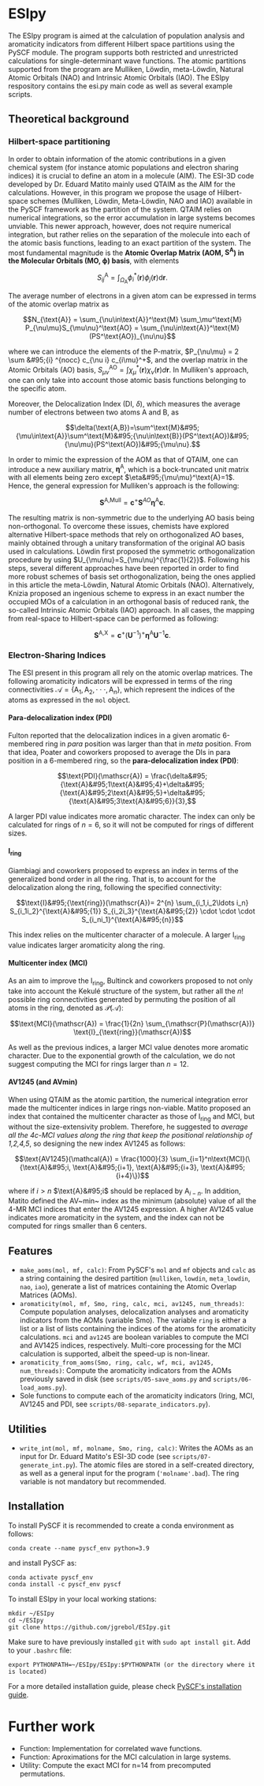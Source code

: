# ESIpy
The ESIpy program is aimed at the calculation of population analysis and aromaticity indicators from different Hilbert space partitions using the PySCF module. The program supports both restricted and unrestricted calculations for single-determinant wave functions. The atomic partitions supported from the program are Mulliken, Löwdin, meta-Löwdin, Natural Atomic Orbitals (NAO) and Intrinsic Atomic Orbitals (IAO). The ESIpy respository contains the esi.py main code as well as several example scripts. 

## Theoretical background

### Hilbert-space partitioning

In order to obtain information of the atomic contributions in a given chemical system (for instance atomic populations and electron sharing indices) it is crucial to define an atom in a molecule (AIM). The ESI-3D code developed by Dr. Eduard Matito mainly used QTAIM as the AIM for the calculations. However, in this program we propose the usage of Hilbert-space schemes (Mulliken, Löwdin, Meta-Löwdin, NAO and IAO) available in the PySCF framework as the partition of the system. QTAIM relies on numerical integrations, so the error accumulation in large systems becomes unviable. This newer approach, however,  does not require numerical integration, but rather relies on the separation of the molecule into each of the atomic basis functions, leading to an exact partition of the system. The most fundamental magnitude is the **Atomic Overlap Matrix (AOM, $\boldsymbol{S}^{\text{A}}$) in the Molecular Orbitals (MO, $\boldsymbol{\phi}$) basis**, with elements

$$S_{ij}^\text{A}=\int_{\Omega_\text{A}}\phi_i^*(\textbf{r})\phi_j(\textbf{r})\text{d}\textbf{r}.$$

The average number of electrons in a given atom can be expressed in terms of the atomic overlap matrix as

$$N_{\text{A}} = \sum_{\nu\in\text{A}}^\text{M} \sum_\mu^\text{M} P_{\nu\mu}S_{\mu\nu}^\text{AO} = \sum_{\nu\in\text{A}}^\text{M} (PS^\text{AO})_{\nu\nu}$$

where we can introduce the elements of the P-matrix, $P_{\nu\mu} = 2 \sum &#95;{i} ^{nocc} c_{\nu i} c_{i\mu}^+$, and the overlap matrix in the Atomic Orbitals (AO) basis, $S_{\mu\nu}^\text{AO}=\int\chi_\mu^{*}(\textbf{r}){\chi_\nu}(\textbf{r})d\textbf{r}$. In Mulliken's approach, one can only take into account those atomic basis functions belonging to the specific atom.

Moreover, the Delocalization Index (DI, $\delta$), which measures the average number of electrons between two atoms A and B, as

$$\delta(\text{A,B})=\sum^\text{M}&#95;{\mu\in\text{A}}\sum^\text{M}&#95;{\nu\in\text{B}}(PS^\text{AO})&#95;{\nu\mu}(PS^\text{AO})&#95;{\mu\nu}.$$

In order to mimic the expression of the AOM as that of QTAIM, one can introduce a new auxiliary matrix, $\boldsymbol{\eta}^{\text{A}}$, which is a bock-truncated unit matrix with all elements being zero except $\eta&#95;{\mu\mu}^\text{A}=1$. Hence, the general expression for Mulliken's approach is the following:

$$\boldsymbol{S}^\text{A,Mull}=\boldsymbol{c}^{+}\boldsymbol{S}^{AO}\boldsymbol{\eta}^\text{A}\boldsymbol{c}.$$

The resulting matrix is non-symmetric due to the underlying AO basis being non-orthogonal. To overcome these issues, chemists have explored alternative Hilbert-space methods that rely on orthogonalized AO bases, mainly obtained through a unitary transformation of the original AO basis used in calculations. Löwdin first proposed the symmetric orthogonalization procedure by using $U_{\mu\nu}=S_{\mu\nu}^{\frac{1}{2}}$. Following his steps, several different approaches have been reported in order to find more robust schemes of basis set orthogonalization, being the ones applied in this article the meta-Löwdin, Natural Atomic Orbitals (NAO). Alternatively, Knizia proposed an ingenious scheme to express in an exact number the occupied MOs of a calculation in an orthogonal basis of reduced rank, the so-called Intrinsic Atomic Orbitals (IAO) approach. In all cases, the mapping from real-space to Hilbert-space can be performed as following:

$$\boldsymbol{S}^\text{A,X}=\boldsymbol{c}^{+}({\boldsymbol{U}}^{-1})^{+}\boldsymbol{\eta}^\text{A}\boldsymbol{U}^{-1}\boldsymbol{c}.$$

### Electron-Sharing Indices 

The ESI present in this program all rely on the atomic overlap matrices. The following aromaticity indicators will be expressed in terms of the ring connectivities $\mathscr{A}=\{\text{A}_1, \text{A}_2, \cdot\cdot\cdot, \text{A}_n\}$, which represent the indices of the atoms as expressed in the `mol` object.

#### Para-delocalization index (PDI)

Fulton reported that the delocalization indices in a given aromatic 6-membered ring in _para_ position was larger than that in _meta_ position. From that idea, Poater and coworkers proposed to average the DIs in para position in a 6-membered ring, so the **para-delocalization index (PDI)**:

$$\text{PDI}(\mathscr{A}) = \frac{\delta&#95;{\text{A}&#95;1\text{A}&#95;4}+\delta&#95;{\text{A}&#95;2\text{A}&#95;5}+\delta&#95;{\text{A}&#95;3\text{A}&#95;6}}{3},$$

A larger PDI value indicates more aromatic character. The index can only be calculated for rings of $n=6$, so it will not be computed for rings of different sizes.

#### I<sub>ring</sub>
Giambiagi and coworkers proposed to express an index in terms of the generalized bond order in all the ring. That is, to account for the delocalization along the ring, following the specified connectivity:

$$\text{I}&#95;{\text{ring}}(\mathscr{A})= 2^{n} \sum_{i_1,i_2\ldots i_n} S_{i_1i_2}^{\text{A}&#95;{1}} S_{i_2i_3}^{\text{A}&#95;{2}} \cdot \cdot \cdot S_{i_ni_1}^{\text{A}&#95;{n}}$$

This index relies on the multicenter character of a molecule. A larger I<sub>ring</sub> value indicates larger aromaticity along the ring.

#### Multicenter index (MCI)

As an aim to improve the I<sub>ring</sub>, Bultinck and coworkers proposed to not only take into account the Kekulé structure of the system, but rather all the $n!$ possible ring connectivities generated by permuting the position of all atoms in the ring, denoted as $\mathscr{P}(\mathscr{A})$:

$$\text{MCI}(\mathscr{A}) = \frac{1}{2n} \sum_{\mathscr{P}(\mathscr{A})} \text{I}_{\text{ring}}(\mathscr{A})$$

As well as the previous indices, a larger MCI value denotes more aromatic character. Due to the exponential growth of the calculation, we do not suggest computing the MCI for rings larger than $n=12$.

#### AV1245 (and AVmin)

When using QTAIM as the atomic partition, the numerical integration error made the multicenter indices in large rings non-viable. Matito proposed an index that contained the multicenter character as those of I<sub>ring</sub> and MCI, but without the size-extensivity problem. Therefore, he suggested to *average all the 4c-MCI values along the ring that keep the positional relationship of 1,2,4,5*, so designing the new index AV1245 as follows:

$$\text{AV1245}(\mathcal{A}) = \frac{1000}{3} \sum_{i=1}^n\text{MCI}(\{\text{A}&#95;i, \text{A}&#95;{i+1}, \text{A}&#95;{i+3}, \text{A}&#95;{i+4}\})$$

where if $i>n$ $\text{A}&#95;i$ should be replaced by $\text{A}_{i-n}$. In addition, Matito defined the AV~min~ index as the minimum (absolute) value of all the 4-MR MCI indices that enter the AV1245 expression. A higher AV1245 value indicates more aromaticity in the system, and the index can not be computed for rings smaller than 6 centers.

## Features
- ``make_aoms(mol, mf, calc)``: From PySCF's `mol` and `mf` objects and `calc` as a string containing the desired partition (`mulliken`, `lowdin`, `meta_lowdin`, `nao`, `iao`), generate a list of matrices containing the Atomic Overlap Matrices (AOMs).
- `aromaticity(mol, mf, Smo, ring, calc, mci, av1245, num_threads)`: Compute population analyses, delocalization analyses and aromaticity indicators from the AOMs (variable Smo). The variable `ring` is either a list or a list of lists containing the indices of the atoms for the aromaticity calculations. `mci` and `av1245` are boolean variables to compute the MCI and AV1425 indices, respectively. Multi-core processing for the MCI calculation is supported, albeit the speed-up is non-linear.
- `aromaticity_from_aoms(Smo, ring, calc, wf, mci, av1245, num_threads)`: Compute the aromaticity indicators from the AOMs previously saved in disk (see `scripts/05-save_aoms.py` and `scripts/06-load_aoms.py`).
- Sole functions to compute each of the aromaticity indicators (Iring, MCI, AV1245 and PDI, see `scripts/08-separate_indicators.py`).

## Utilities
- `write_int(mol, mf, molname, Smo, ring, calc)`: Writes the AOMs as an input for Dr. Eduard Matito's ESI-3D code (see `scripts/07-generate_int.py`). The atomic files are stored in a self-created directory, as well as a general input for the program (`'molname'.bad`). The ring variable is not mandatory but recommended.

## Installation
To install PySCF it is recommended to create a conda environment as follows:
```
conda create --name pyscf_env python=3.9
```
and install PySCF as:
```
conda activate pyscf_env
conda install -c pyscf_env pyscf
```
To install ESIpy in your local working stations:
```
mkdir ~/ESIpy
cd ~/ESIpy
git clone https://github.com/jgrebol/ESIpy.git
```
Make sure to have previously installed `git` with `sudo apt install git`. Add to your ```.bashrc``` file:
```
export PYTHONPATH=~/ESIpy/ESIpy:$PYTHONPATH (or the directory where it is located)
```
For a more detailed installation guide, please check [PySCF's installation guide](https://pyscf.org/install.html).

# Further work
- Function: Implementation for correlated wave functions.
- Function: Aproximations for the MCI calculation in large systems.
- Utility: Compute the exact MCI for n=14 from precomputed permutations.
